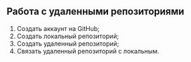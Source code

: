 ## Работа с удаленными репозиториями

1. Создать аккаунт на GitHub;
2. Создать локальный репозиторий;
3. Создать удаленный репозиторий;
4. Связать удаленный репозиторий с локальным.
